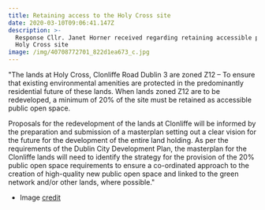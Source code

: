 ```yaml
---
title: Retaining access to the Holy Cross site
date: 2020-03-10T09:06:41.147Z
description: >-
  Response Cllr. Janet Horner received regarding retaining accessible public the
  Holy Cross site
image: /img/40708772701_822d1ea673_c.jpg
---
```

"The lands at Holy Cross, Clonliffe Road Dublin 3 are zoned Z12 – To ensure that existing environmental amenities are protected in the predominantly residential future of these lands.   When lands zoned Z12 are to be redeveloped, a minimum of 20% of the site must be retained as accessible public open space.

Proposals for the redevelopment of the lands at Clonliffe will be informed by the preparation and submission of a masterplan setting out a clear vision for the future for the development of the entire land holding.  As per the requirements of the Dublin City Development Plan, the masterplan for the Clonliffe lands will need to identify the strategy for the provision of the 20% public open space requirements to ensure a co-ordinated approach to the creation of high-quality new public open space and linked to the green network and/or other lands, where possible."



* Image [credit](https://www.flickr.com/photos/infomatique/40708772701)
